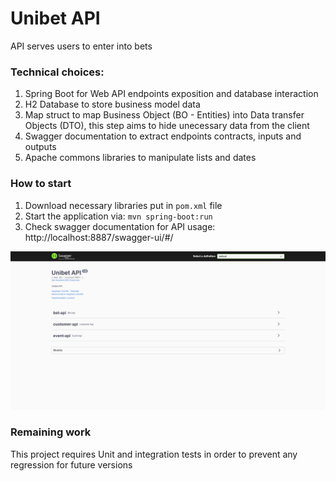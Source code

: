 # Unibet API
API serves users to enter into bets

### Technical choices:
1. Spring Boot for Web API endpoints exposition and database interaction
2. H2 Database to store business model data
3. Map struct to map Business Object (BO - Entities) into Data transfer Objects (DTO), this step aims to hide unecessary data from the client
4. Swagger documentation to extract endpoints contracts, inputs and outputs
5. Apache commons libraries to manipulate lists and dates

### How to start
1. Download necessary libraries put in `pom.xml` file
2. Start the application via: `mvn spring-boot:run`
3. Check swagger documentation for API usage: http://localhost:8887/swagger-ui/#/


![API Swagger](API-Swagger.png)


### Remaining work
This project requires Unit and integration tests in order to prevent any regression for future versions